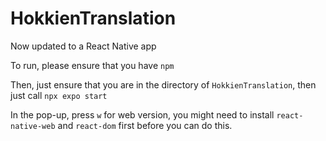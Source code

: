 # HokkienTranslation

Now updated to a React Native app

To run, please ensure that you have `npm`

Then, just ensure that you are in the directory of `HokkienTranslation`, then just call `npx expo start`

In the pop-up, press `w` for web version, you might need to install `react-native-web` and `react-dom` first before you can do this. 
